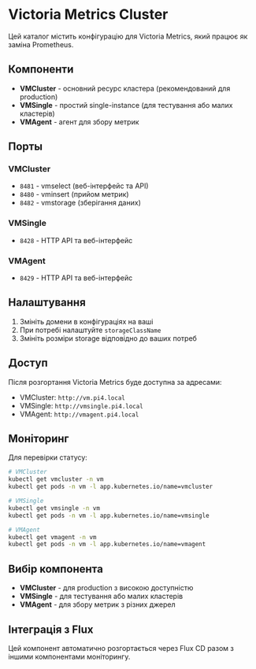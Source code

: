 # Victoria Metrics Cluster

Цей каталог містить конфігурацію для Victoria Metrics, який працює як заміна Prometheus.

## Компоненти

- **VMCluster** - основний ресурс кластера (рекомендований для production)
- **VMSingle** - простий single-instance (для тестування або малих кластерів)
- **VMAgent** - агент для збору метрик

## Порты

### VMCluster
- `8481` - vmselect (веб-інтерфейс та API)
- `8480` - vminsert (прийом метрик)
- `8482` - vmstorage (зберігання даних)

### VMSingle
- `8428` - HTTP API та веб-інтерфейс

### VMAgent
- `8429` - HTTP API та веб-інтерфейс

## Налаштування

1. Змініть домени в конфігураціях на ваші
2. При потребі налаштуйте `storageClassName`
3. Змініть розміри storage відповідно до ваших потреб

## Доступ

Після розгортання Victoria Metrics буде доступна за адресами:
- VMCluster: `http://vm.pi4.local`
- VMSingle: `http://vmsingle.pi4.local`
- VMAgent: `http://vmagent.pi4.local`

## Моніторинг

Для перевірки статусу:
```bash
# VMCluster
kubectl get vmcluster -n vm
kubectl get pods -n vm -l app.kubernetes.io/name=vmcluster

# VMSingle
kubectl get vmsingle -n vm
kubectl get pods -n vm -l app.kubernetes.io/name=vmsingle

# VMAgent
kubectl get vmagent -n vm
kubectl get pods -n vm -l app.kubernetes.io/name=vmagent
```

## Вибір компонента

- **VMCluster** - для production з високою доступністю
- **VMSingle** - для тестування або малих кластерів
- **VMAgent** - для збору метрик з різних джерел

## Інтеграція з Flux

Цей компонент автоматично розгортається через Flux CD разом з іншими компонентами моніторингу.
